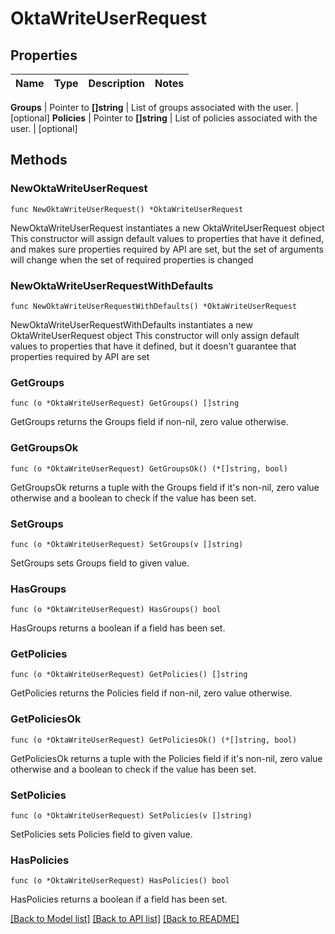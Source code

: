 # OktaWriteUserRequest


## Properties

Name | Type | Description | Notes
------------ | ------------- | ------------- | -------------


**Groups** | Pointer to **[]string** | List of groups associated with the user. | [optional] 
**Policies** | Pointer to **[]string** | List of policies associated with the user. | [optional] 



## Methods


### NewOktaWriteUserRequest

`func NewOktaWriteUserRequest() *OktaWriteUserRequest`

NewOktaWriteUserRequest instantiates a new OktaWriteUserRequest object
This constructor will assign default values to properties that have it defined,
and makes sure properties required by API are set, but the set of arguments
will change when the set of required properties is changed

### NewOktaWriteUserRequestWithDefaults

`func NewOktaWriteUserRequestWithDefaults() *OktaWriteUserRequest`

NewOktaWriteUserRequestWithDefaults instantiates a new OktaWriteUserRequest object
This constructor will only assign default values to properties that have it defined,
but it doesn't guarantee that properties required by API are set


### GetGroups

`func (o *OktaWriteUserRequest) GetGroups() []string`

GetGroups returns the Groups field if non-nil, zero value otherwise.

### GetGroupsOk

`func (o *OktaWriteUserRequest) GetGroupsOk() (*[]string, bool)`

GetGroupsOk returns a tuple with the Groups field if it's non-nil, zero value otherwise
and a boolean to check if the value has been set.

### SetGroups

`func (o *OktaWriteUserRequest) SetGroups(v []string)`

SetGroups sets Groups field to given value.


### HasGroups

`func (o *OktaWriteUserRequest) HasGroups() bool`

HasGroups returns a boolean if a field has been set.




### GetPolicies

`func (o *OktaWriteUserRequest) GetPolicies() []string`

GetPolicies returns the Policies field if non-nil, zero value otherwise.

### GetPoliciesOk

`func (o *OktaWriteUserRequest) GetPoliciesOk() (*[]string, bool)`

GetPoliciesOk returns a tuple with the Policies field if it's non-nil, zero value otherwise
and a boolean to check if the value has been set.

### SetPolicies

`func (o *OktaWriteUserRequest) SetPolicies(v []string)`

SetPolicies sets Policies field to given value.


### HasPolicies

`func (o *OktaWriteUserRequest) HasPolicies() bool`

HasPolicies returns a boolean if a field has been set.









[[Back to Model list]](../README.md#documentation-for-models) [[Back to API list]](../README.md#documentation-for-api-endpoints) [[Back to README]](../README.md)


